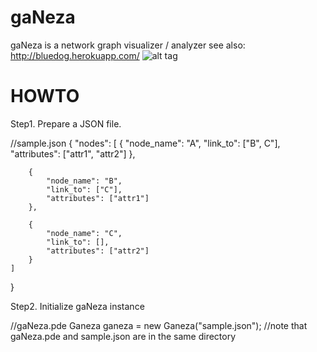 gaNeza
======
gaNeza is a network graph visualizer / analyzer
see also: http://bluedog.herokuapp.com/
![alt tag](http://bluedog.herokuapp.com/acd.png)

HOWTO
======
Step1. Prepare a JSON file.

//sample.json
{
	"nodes": [
		{
			"node_name": "A",
			"link_to": ["B", C"],
			"attributes": ["attr1", "attr2"]
		},

		{
			"node_name": "B",
			"link_to": ["C"],
			"attributes": ["attr1"]
		},

		{
			"node_name": "C",
			"link_to": [],
			"attributes": ["attr2"]
		}
	]
}

Step2. Initialize gaNeza instance

//gaNeza.pde
Ganeza ganeza = new Ganeza("sample.json");
//note that gaNeza.pde and sample.json are in the same directory
 
